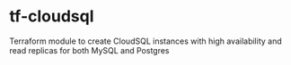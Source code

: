 # tf-cloudsql
Terraform module to create CloudSQL instances with high availability and read replicas for both MySQL and Postgres
